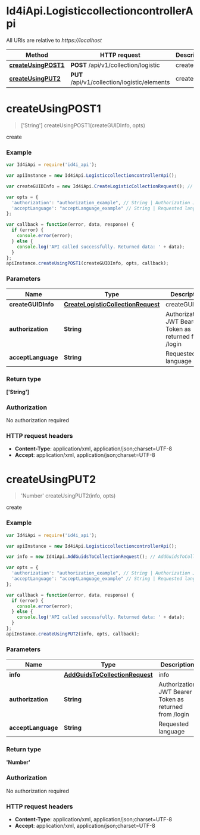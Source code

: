 # Id4iApi.LogisticcollectioncontrollerApi

All URIs are relative to *https://localhost*

Method | HTTP request | Description
------------- | ------------- | -------------
[**createUsingPOST1**](LogisticcollectioncontrollerApi.md#createUsingPOST1) | **POST** /api/v1/collection/logistic | create
[**createUsingPUT2**](LogisticcollectioncontrollerApi.md#createUsingPUT2) | **PUT** /api/v1/collection/logistic/elements | create


<a name="createUsingPOST1"></a>
# **createUsingPOST1**
> [&#39;String&#39;] createUsingPOST1(createGUIDInfo, opts)

create

### Example
```javascript
var Id4iApi = require('id4i_api');

var apiInstance = new Id4iApi.LogisticcollectioncontrollerApi();

var createGUIDInfo = new Id4iApi.CreateLogisticCollectionRequest(); // CreateLogisticCollectionRequest | createGUIDInfo

var opts = { 
  'authorization': "authorization_example", // String | Authorization JWT Bearer Token as returned from /login
  'acceptLanguage': "acceptLanguage_example" // String | Requested language
};

var callback = function(error, data, response) {
  if (error) {
    console.error(error);
  } else {
    console.log('API called successfully. Returned data: ' + data);
  }
};
apiInstance.createUsingPOST1(createGUIDInfo, opts, callback);
```

### Parameters

Name | Type | Description  | Notes
------------- | ------------- | ------------- | -------------
 **createGUIDInfo** | [**CreateLogisticCollectionRequest**](CreateLogisticCollectionRequest.md)| createGUIDInfo | 
 **authorization** | **String**| Authorization JWT Bearer Token as returned from /login | [optional] 
 **acceptLanguage** | **String**| Requested language | [optional] 

### Return type

**[&#39;String&#39;]**

### Authorization

No authorization required

### HTTP request headers

 - **Content-Type**: application/xml, application/json;charset=UTF-8
 - **Accept**: application/xml, application/json;charset=UTF-8

<a name="createUsingPUT2"></a>
# **createUsingPUT2**
> &#39;Number&#39; createUsingPUT2(info, opts)

create

### Example
```javascript
var Id4iApi = require('id4i_api');

var apiInstance = new Id4iApi.LogisticcollectioncontrollerApi();

var info = new Id4iApi.AddGuidsToCollectionRequest(); // AddGuidsToCollectionRequest | info

var opts = { 
  'authorization': "authorization_example", // String | Authorization JWT Bearer Token as returned from /login
  'acceptLanguage': "acceptLanguage_example" // String | Requested language
};

var callback = function(error, data, response) {
  if (error) {
    console.error(error);
  } else {
    console.log('API called successfully. Returned data: ' + data);
  }
};
apiInstance.createUsingPUT2(info, opts, callback);
```

### Parameters

Name | Type | Description  | Notes
------------- | ------------- | ------------- | -------------
 **info** | [**AddGuidsToCollectionRequest**](AddGuidsToCollectionRequest.md)| info | 
 **authorization** | **String**| Authorization JWT Bearer Token as returned from /login | [optional] 
 **acceptLanguage** | **String**| Requested language | [optional] 

### Return type

**&#39;Number&#39;**

### Authorization

No authorization required

### HTTP request headers

 - **Content-Type**: application/xml, application/json;charset=UTF-8
 - **Accept**: application/xml, application/json;charset=UTF-8


